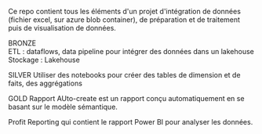 Ce repo contient tous les éléments d'un projet d'intégration de données (fichier excel, sur azure blob container), de préparation et de traitement puis de visualisation de données.

BRONZE  
ETL : dataflows, data pipeline pour intégrer des données dans un lakehouse
Stockage : Lakehouse

SILVER
Utiliser des notebooks pour créer des tables de dimension et de faits, des aggrégations

GOLD
Rapport AUto-create est un rapport conçu automatiquement en se basant sur le modèle sémantique.

Profit Reporting qui contient le rapport Power BI pour analyser les données.
